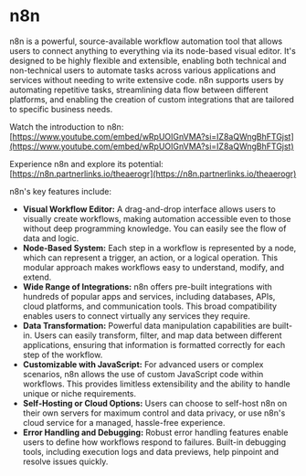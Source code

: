 # n8n

n8n is a powerful, source-available workflow automation tool that allows users to connect anything to everything via its node-based visual editor. It's designed to be highly flexible and extensible, enabling both technical and non-technical users to automate tasks across various applications and services without needing to write extensive code. n8n supports users by automating repetitive tasks, streamlining data flow between different platforms, and enabling the creation of custom integrations that are tailored to specific business needs.

Watch the introduction to n8n: [https://www.youtube.com/embed/wRpUOIGnVMA?si=IZ8aQWngBhFTGjst](https://www.youtube.com/embed/wRpUOIGnVMA?si=IZ8aQWngBhFTGjst)

Experience n8n and explore its potential: [https://n8n.partnerlinks.io/theaerogr](https://n8n.partnerlinks.io/theaerogr)

n8n's key features include:

*   **Visual Workflow Editor:** A drag-and-drop interface allows users to visually create workflows, making automation accessible even to those without deep programming knowledge. You can easily see the flow of data and logic.
*   **Node-Based System:** Each step in a workflow is represented by a node, which can represent a trigger, an action, or a logical operation. This modular approach makes workflows easy to understand, modify, and extend.
*   **Wide Range of Integrations:** n8n offers pre-built integrations with hundreds of popular apps and services, including databases, APIs, cloud platforms, and communication tools. This broad compatibility enables users to connect virtually any services they require.
*   **Data Transformation:** Powerful data manipulation capabilities are built-in. Users can easily transform, filter, and map data between different applications, ensuring that information is formatted correctly for each step of the workflow.
*   **Customizable with JavaScript:** For advanced users or complex scenarios, n8n allows the use of custom JavaScript code within workflows. This provides limitless extensibility and the ability to handle unique or niche requirements.
*   **Self-Hosting or Cloud Options:** Users can choose to self-host n8n on their own servers for maximum control and data privacy, or use n8n's cloud service for a managed, hassle-free experience.
*   **Error Handling and Debugging:** Robust error handling features enable users to define how workflows respond to failures. Built-in debugging tools, including execution logs and data previews, help pinpoint and resolve issues quickly.